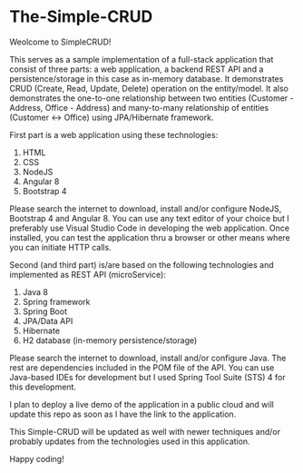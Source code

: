 # The-Simple-CRUD

Weolcome to SimpleCRUD!

This serves as a sample implementation of a full-stack application that consist of three parts: a web application, a backend REST API and a persistence/storage in this case as in-memory database. It demonstrates CRUD (Create, Read, Update, Delete) operation on the entity/model. It also demonstrates the one-to-one relationship between two entities (Customer - Address, Office - Address) and many-to-many relationship of entities (Customer <-> Office) using JPA/Hibernate framework.

First part is a web application using these technologies:
1. HTML
2. CSS
3. NodeJS
4. Angular 8
5. Bootstrap 4

Please search the internet to download, install and/or configure NodeJS, Bootstrap 4 and Angular 8.
You can use any text editor of your choice but I preferably use Visual Studio Code in developing the web application.  Once installed, you can test the application thru a browser or other means where you can initiate HTTP calls.

Second (and third part) is/are based on the following technologies and implemented as REST API (microService):
1. Java 8
2. Spring framework
3. Spring Boot
4. JPA/Data API
5. Hibernate
6. H2 database (in-memory persistence/storage)

Please search the internet to download, install and/or configure Java.  The rest are dependencies included in the POM file of the API.
You can use Java-based IDEs for development but I used Spring Tool Suite (STS) 4 for this development.  

I plan to deploy a live demo of the application in a public cloud and will update this repo as soon as I have the link to the application.

This Simple-CRUD will be updated as well with newer techniques and/or probably updates from the technologies used in this application.

Happy coding!
